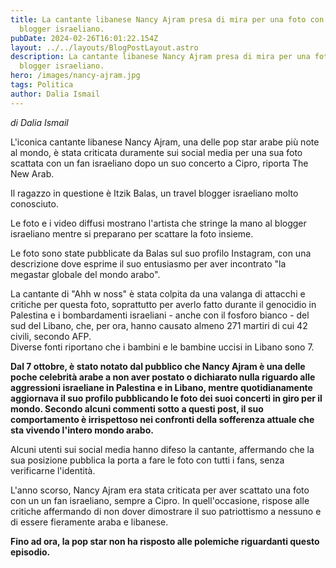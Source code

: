 ```yaml
---
title: La cantante libanese Nancy Ajram presa di mira per una foto con un
  blogger israeliano.
pubDate: 2024-02-26T16:01:22.154Z
layout: ../../layouts/BlogPostLayout.astro
description: La cantante libanese Nancy Ajram presa di mira per una foto con un
  blogger israeliano.
hero: /images/nancy-ajram.jpg
tags: Politica
author: Dalia Ismail
---
```

*di Dalia Ismail*

L'iconica cantante libanese Nancy Ajram, una delle pop star arabe più note al mondo, è stata criticata duramente sui social media per una sua foto scattata con un fan israeliano dopo un suo concerto a Cipro, riporta The New Arab.

Il ragazzo in questione è Itzik Balas, un travel blogger israeliano molto conosciuto. 

Le foto e i video diffusi mostrano l'artista che stringe la mano al blogger israeliano mentre si preparano per scattare la foto insieme.

Le foto sono state pubblicate da Balas sul suo profilo Instagram, con una descrizione dove esprime il suo entusiasmo per aver incontrato "la megastar globale del mondo arabo".

La cantante di "Ahh w noss" è stata colpita da una valanga di attacchi e critiche per questa foto, soprattutto per averlo fatto durante il genocidio in Palestina e i bombardamenti israeliani - anche con il fosforo bianco - del sud del Libano, che, per ora, hanno causato almeno 271 martiri di cui 42 civili, secondo AFP. \
Diverse fonti riportano che i bambini e le bambine uccisi in Libano sono 7.

**Dal 7 ottobre, è stato notato dal pubblico che Nancy Ajram è una delle poche celebrità arabe a non aver postato o dichiarato nulla riguardo alle aggressioni israeliane in Palestina e in Libano, mentre quotidianamente aggiornava il suo profilo pubblicando le foto dei suoi concerti in giro per il mondo. Secondo alcuni commenti sotto a questi post, il suo comportamento è irrispettoso nei confronti della sofferenza attuale che sta vivendo l'intero mondo arabo.** 

Alcuni utenti sui social media hanno difeso la cantante, affermando che la sua posizione pubblica la porta a fare le foto con tutti i fans, senza verificarne l'identità.

L'anno scorso, Nancy Ajram era stata criticata per aver scattato una foto con un un fan israeliano, sempre a Cipro. In quell'occasione, rispose alle critiche affermando di non dover dimostrare il suo patriottismo a nessuno e di essere fieramente araba e libanese.

**Fino ad ora, la pop star non ha risposto alle polemiche riguardanti questo episodio.**